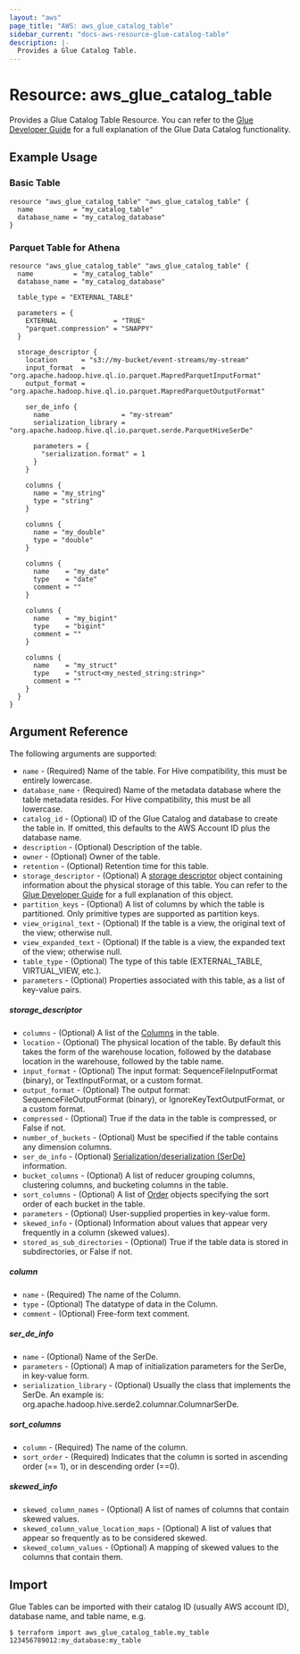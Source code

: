 ```yaml
---
layout: "aws"
page_title: "AWS: aws_glue_catalog_table"
sidebar_current: "docs-aws-resource-glue-catalog-table"
description: |-
  Provides a Glue Catalog Table.
---
```


# Resource: aws_glue_catalog_table

Provides a Glue Catalog Table Resource. You can refer to the [Glue Developer Guide](http://docs.aws.amazon.com/glue/latest/dg/populate-data-catalog.html) for a full explanation of the Glue Data Catalog functionality.

## Example Usage

### Basic Table

```hcl
resource "aws_glue_catalog_table" "aws_glue_catalog_table" {
  name          = "my_catalog_table"
  database_name = "my_catalog_database"
}
```

### Parquet Table for Athena

```hcl
resource "aws_glue_catalog_table" "aws_glue_catalog_table" {
  name          = "my_catalog_table"
  database_name = "my_catalog_database"

  table_type = "EXTERNAL_TABLE"

  parameters = {
    EXTERNAL              = "TRUE"
    "parquet.compression" = "SNAPPY"
  }

  storage_descriptor {
    location      = "s3://my-bucket/event-streams/my-stream"
    input_format  = "org.apache.hadoop.hive.ql.io.parquet.MapredParquetInputFormat"
    output_format = "org.apache.hadoop.hive.ql.io.parquet.MapredParquetOutputFormat"

    ser_de_info {
      name                  = "my-stream"
      serialization_library = "org.apache.hadoop.hive.ql.io.parquet.serde.ParquetHiveSerDe"

      parameters = {
        "serialization.format" = 1
      }
    }

    columns {
      name = "my_string"
      type = "string"
    }

    columns {
      name = "my_double"
      type = "double"
    }

    columns {
      name    = "my_date"
      type    = "date"
      comment = ""
    }

    columns {
      name    = "my_bigint"
      type    = "bigint"
      comment = ""
    }

    columns {
      name    = "my_struct"
      type    = "struct<my_nested_string:string>"
      comment = ""
    }
  }
}
```

## Argument Reference

The following arguments are supported:

* `name` - (Required) Name of the table. For Hive compatibility, this must be entirely lowercase.
* `database_name` - (Required) Name of the metadata database where the table metadata resides. For Hive compatibility, this must be all lowercase.
* `catalog_id` - (Optional) ID of the Glue Catalog and database to create the table in. If omitted, this defaults to the AWS Account ID plus the database name.
* `description` - (Optional) Description of the table.
* `owner` - (Optional) Owner of the table.
* `retention` - (Optional) Retention time for this table.
* `storage_descriptor` - (Optional) A [storage descriptor](#storage_descriptor) object containing information about the physical storage of this table. You can refer to the [Glue Developer Guide](https://docs.aws.amazon.com/glue/latest/dg/aws-glue-api-catalog-tables.html#aws-glue-api-catalog-tables-StorageDescriptor) for a full explanation of this object.
* `partition_keys` - (Optional) A list of columns by which the table is partitioned. Only primitive types are supported as partition keys.
* `view_original_text` - (Optional) If the table is a view, the original text of the view; otherwise null.
* `view_expanded_text` - (Optional) If the table is a view, the expanded text of the view; otherwise null.
* `table_type` - (Optional) The type of this table (EXTERNAL_TABLE, VIRTUAL_VIEW, etc.).
* `parameters` - (Optional) Properties associated with this table, as a list of key-value pairs.

##### storage_descriptor

* `columns` - (Optional) A list of the [Columns](#column) in the table.
* `location` - (Optional) The physical location of the table. By default this takes the form of the warehouse location, followed by the database location in the warehouse, followed by the table name.
* `input_format` - (Optional) The input format: SequenceFileInputFormat (binary), or TextInputFormat, or a custom format.
* `output_format` - (Optional) The output format: SequenceFileOutputFormat (binary), or IgnoreKeyTextOutputFormat, or a custom format.
* `compressed` - (Optional) True if the data in the table is compressed, or False if not.
* `number_of_buckets` - (Optional) Must be specified if the table contains any dimension columns.
* `ser_de_info` - (Optional) [Serialization/deserialization (SerDe)](#ser_de_info) information.
* `bucket_columns` - (Optional) A list of reducer grouping columns, clustering columns, and bucketing columns in the table.
* `sort_columns` - (Optional) A list of [Order](#sort_column) objects specifying the sort order of each bucket in the table.
* `parameters` - (Optional) User-supplied properties in key-value form.
* `skewed_info` - (Optional) Information about values that appear very frequently in a column (skewed values).
* `stored_as_sub_directories` - (Optional) True if the table data is stored in subdirectories, or False if not.

##### column

* `name` - (Required) The name of the Column.
* `type` - (Optional) The datatype of data in the Column.
* `comment` - (Optional) Free-form text comment.

##### ser_de_info

* `name` - (Optional) Name of the SerDe.
* `parameters` - (Optional) A map of initialization parameters for the SerDe, in key-value form.
* `serialization_library` - (Optional) Usually the class that implements the SerDe. An example is: org.apache.hadoop.hive.serde2.columnar.ColumnarSerDe.

##### sort_columns

* `column` - (Required) The name of the column.
* `sort_order` - (Required) Indicates that the column is sorted in ascending order (== 1), or in descending order (==0).

##### skewed_info

* `skewed_column_names` - (Optional) A list of names of columns that contain skewed values.
* `skewed_column_value_location_maps` - (Optional) A list of values that appear so frequently as to be considered skewed.
* `skewed_column_values` - (Optional) A mapping of skewed values to the columns that contain them.

## Import

Glue Tables can be imported with their catalog ID (usually AWS account ID), database name, and table name, e.g.

```
$ terraform import aws_glue_catalog_table.my_table 123456789012:my_database:my_table
```
